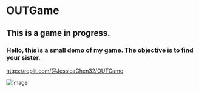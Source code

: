 # OUTGame

## This is a game in progress.

### Hello, this is a small demo of my game. The objective is to find your sister.
https://replit.com/@JessicaChen32/OUTGame

![image](https://github.com/JessicaChen28/OUTGame/assets/123920453/bed27990-5ba1-4cc3-a285-5caf4f2afb3a)

